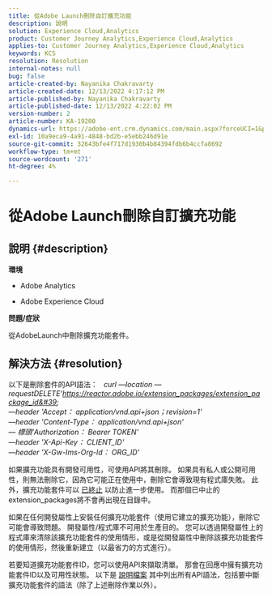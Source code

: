 ```yaml
---
title: 從Adobe Launch刪除自訂擴充功能
description: 說明
solution: Experience Cloud,Analytics
product: Customer Journey Analytics,Experience Cloud,Analytics
applies-to: Customer Journey Analytics,Experience Cloud,Analytics
keywords: KCS
resolution: Resolution
internal-notes: null
bug: false
article-created-by: Nayanika Chakravarty
article-created-date: 12/13/2022 4:17:12 PM
article-published-by: Nayanika Chakravarty
article-published-date: 12/13/2022 4:22:02 PM
version-number: 2
article-number: KA-19200
dynamics-url: https://adobe-ent.crm.dynamics.com/main.aspx?forceUCI=1&pagetype=entityrecord&etn=knowledgearticle&id=19cfd893-017b-ed11-81ac-6045bd006a22
exl-id: 10a9eca9-4a91-4848-bd2b-e5ebb246d91e
source-git-commit: 32643bfe4f717d1930b4b84394fdb6b4ccfa8692
workflow-type: tm+mt
source-wordcount: '271'
ht-degree: 4%

---
```


# 從Adobe Launch刪除自訂擴充功能

## 說明 {#description}


<b>環境</b>

- Adobe Analytics

- Adobe Experience Cloud

<b>問題/症狀</b>

從AdobeLaunch中刪除擴充功能套件。


## 解決方法 {#resolution}


以下是刪除套件的API語法：
 
*curl —location —requestDELETE&#39;https://reactor.adobe.io/extension_packages/extension_package_id&#39; \
—header &#39;Accept： application/vnd.api+json；revision=1&#39; \
—header &#39;Content-Type： application/vnd.api+json&#39; \
 — 標頭&#39;Authorization： Bearer TOKEN&#39; \
—header &#39;X-Api-Key： CLIENT_ID&#39; \
—header &#39;X-Gw-Ims-Org-Id： ORG_ID&#39;*

如果擴充功能具有開發可用性，可使用API將其刪除。 如果具有私人或公開可用性，則無法刪除它，因為它可能正在使用中，刪除它會導致現有程式庫失敗。 此外，擴充功能套件可以 [已終止](https://experienceleague.adobe.com/docs/experience-platform/tags/api/endpoints/extension-packages.html?lang=en#discontinue) 以防止進一步使用。 而那個已中止的extension_packages將不會再出現在目錄中。

如果在任何開發屬性上安裝任何擴充功能套件（使用它建立的擴充功能），刪除它可能會導致問題。 開發屬性/程式庫不可用於生產目的。 您可以透過開發屬性上的程式庫來清除該擴充功能套件的使用情形，或是從開發屬性中刪除該擴充功能套件的使用情形，然後重新建立（以最省力的方式進行）。

若要知道擴充功能套件ID，您可以使用API來擷取清單。 那會在回應中擁有擴充功能套件ID以及可用性狀態。 以下是 [說明檔案](https://experienceleague.adobe.com/docs/experience-platform/tags/api/endpoints/extension-packages.html?lang=en#list) 其中列出所有API語法，包括要中斷擴充功能套件的語法（除了上述刪除作業以外）。

